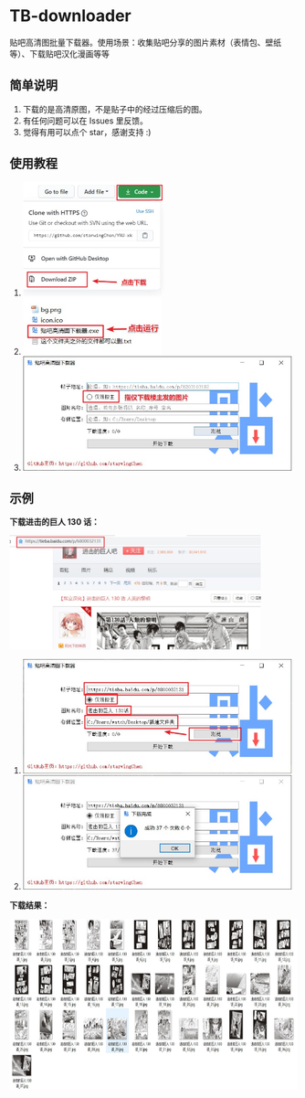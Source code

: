 # TB-downloader
贴吧高清图批量下载器。使用场景：收集贴吧分享的图片素材（表情包、壁纸等）、下载贴吧汉化漫画等等

## 简单说明

1. 下载的是高清原图，不是贴子中的经过压缩后的图。
2. 有任何问题可以在 Issues 里反馈。
3. 觉得有用可以点个 star，感谢支持 :)

## 使用教程

1. <img src="./resource/1.jpg" alt ="将项目下载到本地" height="200">
2. <img src="./resource/2.jpg" alt ="运行里面的exe文件" height="100">
3. <img src="./resource/3.jpg" alt ="'仅限楼主'指的是仅下载楼主发的图片" height="200">

## 示例

**下载进击的巨人 130 话：**

<img src="./resource/4.jpg" height="200">

1. <img src="./resource/5.jpg" height="200">

2. <img src="./resource/6.jpg" height="200">

**下载结果：**

   <img src="./resource/7.jpg" height="300">